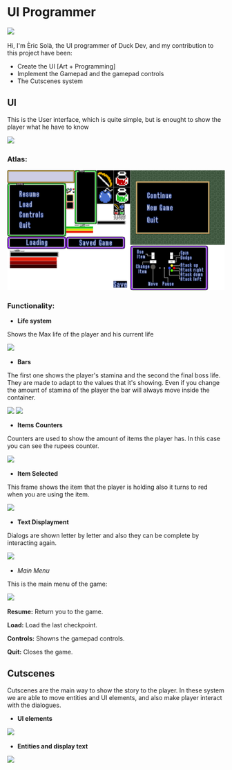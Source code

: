 # UI Programmer

![](https://i.gyazo.com/42df47611178ee20d2c51b7dc52df19b.png)

Hi, I'm Èric Solà, the UI programmer of Duck Dev, and my contribution to this project have been:

* Create the UI [Art + Programming]
* Implement the Gamepad and the gamepad controls
* The Cutscenes system


## UI
This is the User interface, which is quite simple, but is enought to show the player what he have to know

![](https://i.gyazo.com/01839003c89dd64d7b2336221519ccf1.png)

### Atlas:
![](https://github.com/HeladodePistacho/Prueba1/blob/master/jajasalu2.png?raw=true)

### Functionality:
* **Life system**

Shows the Max life of the player and his current life 


![](https://i.gyazo.com/88670261c804ad16376d73f495318a1e.gif)

* **Bars**

The first one shows the player's stamina and the second the final boss life. They are made to adapt to the values that it's showing. Even if you change the amount of stamina of the player the bar will always move inside the container. 


![](https://i.gyazo.com/b98783dd21f38b0d45a2eb391f851c08.gif) 
![](https://i.gyazo.com/dca794d84a79fa87d2c37c68038a9cf1.gif)

* **Items Counters**

Counters are used to show the amount of items the player has. In this case you can see the rupees counter.


![](https://i.gyazo.com/c95e0e47ba26a7406ca8af10074329da.gif)

* **Item Selected**

This frame shows the item that the player is holding also it turns to red when you are using the item.


![](https://i.gyazo.com/0c5433df97115aee2ce07d13dc71eb18.gif)

* **Text Displayment**

Dialogs are shown letter by letter and also they can be complete by interacting again.


![](https://i.gyazo.com/2d4cc733c1a181f838596d4adaf32ed1.gif)

* *Main Menu*

This is the main menu of the game:



![](https://i.gyazo.com/9a2b73f747902a35ae8c16ec885f4282.gif)

**Resume:** Return you to the game.

**Load:** Load the last checkpoint.

**Controls:** Showns the gamepad controls.

**Quit:** Closes the game.


## Cutscenes

Cutscenes are the main way to show the story to the player. In these system we are able to move entities and UI elements, and also make player interact with the dialogues.

* **UI elements**

![](https://i.gyazo.com/d2bd5d7eb480fae02b5529a259823c75.gif)

* **Entities and display text**

![](https://i.gyazo.com/65e3f9346d3e1969ecd8606d926a1a3e.gif)
